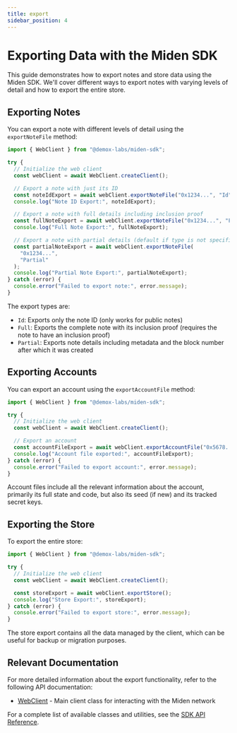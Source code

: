 ```yaml
---
title: export
sidebar_position: 4
---
```


# Exporting Data with the Miden SDK

This guide demonstrates how to export notes and store data using the Miden SDK. We'll cover different ways to export notes with varying levels of detail and how to export the entire store.

## Exporting Notes

You can export a note with different levels of detail using the `exportNoteFile` method:

```typescript
import { WebClient } from "@demox-labs/miden-sdk";

try {
  // Initialize the web client
  const webClient = await WebClient.createClient();

  // Export a note with just its ID
  const noteIdExport = await webClient.exportNoteFile("0x1234...", "Id");
  console.log("Note ID Export:", noteIdExport);

  // Export a note with full details including inclusion proof
  const fullNoteExport = await webClient.exportNoteFile("0x1234...", "Full");
  console.log("Full Note Export:", fullNoteExport);

  // Export a note with partial details (default if type is not specified)
  const partialNoteExport = await webClient.exportNoteFile(
    "0x1234...",
    "Partial"
  );
  console.log("Partial Note Export:", partialNoteExport);
} catch (error) {
  console.error("Failed to export note:", error.message);
}
```

The export types are:

- `Id`: Exports only the note ID (only works for public notes)
- `Full`: Exports the complete note with its inclusion proof (requires the note to have an inclusion proof)
- `Partial`: Exports note details including metadata and the block number after which it was created

## Exporting Accounts

You can export an account using the `exportAccountFile` method:

```typescript
import { WebClient } from "@demox-labs/miden-sdk";

try {
  // Initialize the web client
  const webClient = await WebClient.createClient();

  // Export an account
  const accountFileExport = await webClient.exportAccountFile("0x5678...");
  console.log("Account file exported:", accountFileExport);
} catch (error) {
  console.error("Failed to export account:", error.message);
}
```

Account files include all the relevant information about the account, primarily its full state and code, but also its seed (if new) and its tracked secret keys.

## Exporting the Store

To export the entire store:

```typescript
import { WebClient } from "@demox-labs/miden-sdk";

try {
  // Initialize the web client
  const webClient = await WebClient.createClient();

  const storeExport = await webClient.exportStore();
  console.log("Store Export:", storeExport);
} catch (error) {
  console.error("Failed to export store:", error.message);
}
```

The store export contains all the data managed by the client, which can be useful for backup or migration purposes.

## Relevant Documentation

For more detailed information about the export functionality, refer to the following API documentation:

- [WebClient](https://github.com/0xMiden/miden-client/docs/typedoc/web-client/classes/WebClient.md) - Main client class for interacting with the Miden network

For a complete list of available classes and utilities, see the [SDK API Reference](https://github.com/0xMiden/miden-client/docs/typedoc/web-client/README.md).
